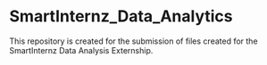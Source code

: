 # SmartInternz_Data_Analytics

This repository is created for the submission of files created for the SmartInternz Data Analysis Externship.
